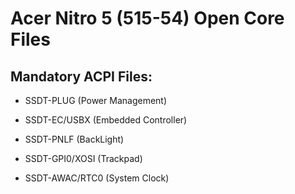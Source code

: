 # Acer Nitro 5 (515-54) Open Core Files

## Mandatory ACPI Files: 

* SSDT-PLUG (Power Management)

* SSDT-EC/USBX (Embedded Controller)

* SSDT-PNLF (BackLight)

* SSDT-GPI0/XOSI (Trackpad)

* SSDT-AWAC/RTC0 (System Clock)


